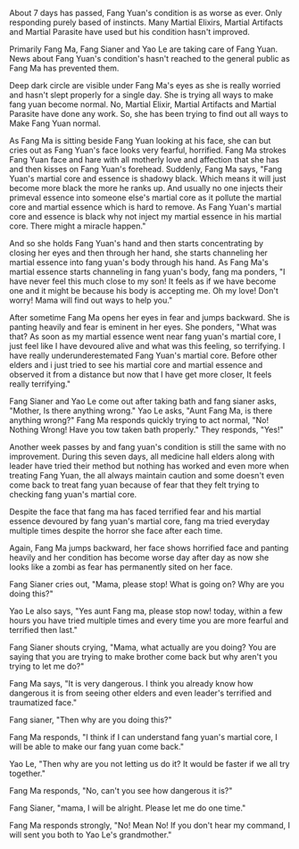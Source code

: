 About 7 days has passed, Fang Yuan's condition is as worse as ever. Only responding purely based of instincts. Many Martial Elixirs, Martial Artifacts and Martial Parasite have used but his condition hasn't improved. 

Primarily Fang Ma, Fang Sianer and Yao Le are taking care of Fang Yuan. News about Fang Yuan's condition's hasn't reached to the general public as Fang Ma has prevented them. 

Deep dark circle are visible under Fang Ma's eyes as she is really worried and hasn't slept properly for a single day. She is trying all ways to make fang yuan become normal. No, Martial Elixir, Martial Artifacts and Martial Parasite have done any work. So, she has been trying to find out all ways to Make Fang Yuan normal.

As Fang Ma is sitting beside Fang Yuan looking at his face, she can but cries out as Fang Yuan's face looks very fearful, horrified. Fang Ma strokes Fang Yuan face and hare with all motherly love and affection that she has and then kisses on Fang Yuan's forehead. Suddenly, Fang Ma says, "Fang Yuan's martial core and essence is shadowy black. Which means it will just become more black the more he ranks up. And usually no one injects their primeval essence into someone else's martial core as it pollute the martial core and martial essence which is hard to remove. As Fang Yuan's martial core and essence is black why not inject my martial essence in his martial core. There might a miracle happen."

And so she holds Fang Yuan's hand and then starts concentrating by closing her eyes and then through her hand, she starts channeling her martial essence into fang yuan's body through his hand. As Fang Ma's martial essence starts channeling in fang yuan's body, fang ma ponders, "I have never feel this much close to my son! It feels as if we have become one and it might be because his body is accepting me. Oh my love! Don't worry! Mama will find out ways to help you."

After sometime Fang Ma opens her eyes in fear and jumps backward. She is panting heavily and fear is eminent in her eyes. She ponders, "What was that? As soon as my martial essence went near fang yuan's martial core, I just feel like I have devoured alive and what was this feeling, so terrifying. I have really underunderestemated Fang Yuan's martial core. Before other elders and i just tried to see his martial core and martial essence and observed it from a distance but now that I have get more closer, It feels really terrifying."

Fang Sianer and Yao Le come out after taking bath and fang sianer asks, "Mother, Is there anything wrong." Yao Le asks, "Aunt Fang Ma, is there anything wrong?" Fang Ma responds quickly trying to act normal, "No! Nothing Wrong! Have you tow taken bath properly." They responds, "Yes!"

Another week passes by and fang yuan's condition is still the same with no improvement. During this seven days, all medicine hall elders along with leader have tried their method but nothing has worked and even more when treating Fang Yuan, the all always maintain caution and some doesn't even come back to treat fang yuan because of fear that they felt trying to checking fang yuan's martial core.

Despite the face that fang ma has faced terrified fear and his martial essence devoured by fang yuan's martial core, fang ma tried everyday multiple times despite the horror she face after each time.

Again, Fang Ma jumps backward, her face shows horrified face and panting heavily and her condition has become worse day after day as now she looks like a zombi as fear has permanently sited on her face. 

Fang Sianer cries out, "Mama, please stop! What is going on? Why are you doing this?"

Yao Le also says, "Yes aunt Fang ma, please stop now! today, within a few hours you have tried multiple times and every time you are more fearful and terrified then last."

Fang Sianer shouts crying, "Mama, what actually are you doing? You are saying that you are trying to make brother come back but why aren't you trying to let me do?"

Fang Ma says, "It is very dangerous. I think you already know how dangerous it is from seeing other elders and even leader's terrified and traumatized face."

Fang sianer, "Then why are you doing this?"

Fang Ma responds, "I think if I can understand fang yuan's martial core, I will be able to make our fang yuan come back."

Yao Le, "Then why are you not letting us do it? It would be faster if we all try together."

Fang Ma responds, "No, can't you see how dangerous it is?"

Fang Sianer, "mama, I will be alright. Please let me do one time."

Fang Ma responds strongly, "No! Mean No! If you don't hear my command, I will sent you both to Yao Le's grandmother."